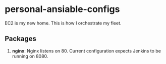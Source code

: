 # personal-ansiable-configs

EC2 is my new home. This is how I orchestrate my fleet.

## Packages

1. **nginx**: Nginx listens on 80. Current configuration expects Jenkins to be running on 8080.
